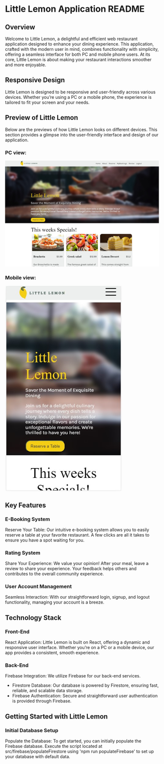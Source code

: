 <h1>Little Lemon Application README</h1>
<h2>Overview</h2>
Welcome to Little Lemon, a delightful and efficient web restaurant application designed to enhance your dining experience. This application, crafted with the modern user in mind, combines functionality with simplicity, offering a seamless interface for both PC and mobile phone users. At its core, Little Lemon is about making your restaurant interactions smoother and more enjoyable.

<h2>Responsive Design</h2>
Little Lemon is designed to be responsive and user-friendly across various devices. Whether you’re using a PC or a mobile phone, the experience is tailored to fit your screen and your needs.

<h2>Preview of Little Lemon</h2>
Below are the previews of how Little Lemon looks on different devices. This section provides a glimpse into the user-friendly interface and design of our application.

<h3>PC view:</h3>

![Screenshot of Little Lemon on PC](./src/images/little-lemon-pc-view.jpg)

<h3>Mobile view:</h3>

![Screenshot of Little Lemon on Mobile](./src/images/little-lemon-mobile-view.jpg)

<h2>Key Features</h2>
<h3>E-Booking System</h3>
Reserve Your Table: Our intuitive e-booking system allows you to easily reserve a table at your favorite restaurant. A few clicks are all it takes to ensure you have a spot waiting for you.

<h3>Rating System</h3>
Share Your Experience: We value your opinion! After your meal, leave a review to share your experience. Your feedback helps others and contributes to the overall community experience.

<h3>User Account Management</h3>
Seamless Interaction: With our straightforward login, signup, and logout functionality, managing your account is a breeze.

<h2>Technology Stack</h2>
<h3>Front-End</h3>
React Application: Little Lemon is built on React, offering a dynamic and responsive user interface. Whether you’re on a PC or a mobile device, our app provides a consistent, smooth experience.

<h3>Back-End</h3>
Firebase Integration: We utilize Firebase for our back-end services.
<ul>
    <li>Firestore Database: Our database is powered by Firestore, ensuring fast, reliable, and scalable data storage.</li>
    <li>Firebase Authentication: Secure and straightforward user authentication is provided through Firebase.</li>
</ul>

<h2>Getting Started with Little Lemon</h2>
<h3>Initial Database Setup</h3>
Populate the Database: To get started, you can initially populate the Firebase database. Execute the script located at src/firebase/populateFirestore using 'npm run populateFirebase' to set up your database with default data.
